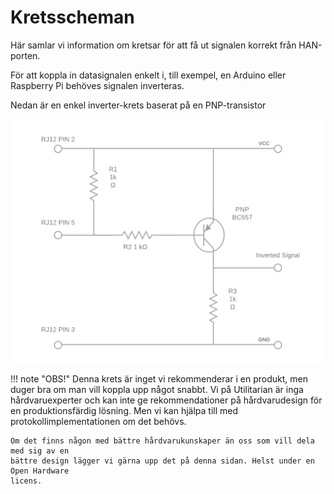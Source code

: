 # Kretsscheman

Här samlar vi information om kretsar för att få ut signalen korrekt från HAN-porten.

För att koppla in datasignalen enkelt i, till exempel, en Arduino eller Raspberry Pi
behöves signalen inverteras. 

Nedan är en enkel inverter-krets baserat på en PNP-transistor

![PNP inverter krets](../images/p1_pnp_inverter_schematic.png)

!!! note "OBS!"
    Denna krets är inget vi rekommenderar i en produkt, men duger bra om man vill 
    koppla upp något snabbt.
    Vi på Utilitarian är inga hårdvaruexperter och kan inte ge rekommendationer på 
    hårdvarudesign för en produktionsfärdig lösning. Men vi kan hjälpa till med 
    protokollimplementationen om det behövs.
    
    Om det finns någon med bättre hårdvarukunskaper än oss som vill dela med sig av en 
    bättre design lägger vi gärna upp det på denna sidan. Helst under en Open Hardware 
    licens. 